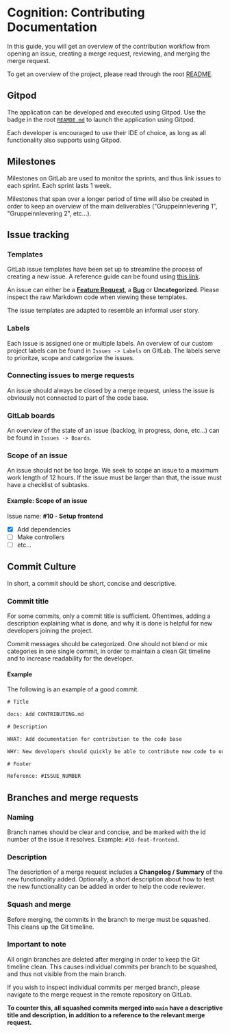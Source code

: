 # Cognition: Contributing Documentation

In this guide, you will get an overview of the contribution workflow from opening an issue, creating a merge request, reviewing, and merging the merge request.

To get an overview of the project, please read through the root [README](README.md).

## Gitpod

The application can be developed and executed using Gitpod. Use the badge in the root [`REAMDE.md`](./README.md) to launch the application using Gitpod.

Each developer is encouraged to use their IDE of choice, as long as all functionality also supports using Gitpod.

## Milestones

Milestones on GitLab are used to monitor the sprints, and thus link issues to each sprint. Each sprint lasts 1 week.

Milestones that span over a longer period of time will also be created in order to keep an overview of the main
deliverables ("Gruppeinnlevering 1", "Gruppeinnlevering 2", etc...).

## Issue tracking

### Templates

GitLab issue templates have been set up to streamline the process of creating a new issue. A reference guide can be
found using [this link](https://docs.gitlab.com/ee/user/project/description_templates.html).

An issue can either be a [**Feature Request**](.gitlab/issue_templates/Feature.md), a [**Bug**](.gitlab/issue_templates/Bug.md) or **Uncategorized**. Please inspect the raw Markdown code when viewing
these templates.

The issue templates are adapted to resemble an informal user story.

### Labels

Each issue is assigned one or multiple labels. An overview of our custom project labels can be found
in `Issues -> Labels` on GitLab. The labels serve to prioritze, scope and categorize the issues.

### Connecting issues to merge requests

An issue should always be closed by a merge request, unless the issue is obviously not connected to part of the code base.

### GitLab boards

An overview of the state of an issue (backlog, in progress, done, etc...) can be found in `Issues -> Boards`.

### Scope of an issue

An issue should not be too large. We seek to scope an issue to a maximum work length of 12 hours. If the issue must be larger than that, the issue must have a checklist of subtasks.

#### Example: Scope of an issue

Issue name: **#10 - Setup frontend**

- [x] Add dependencies
- [ ] Make controllers
- [ ] etc...

## Commit Culture

In short, a commit should be short, concise and descriptive.

### Commit title

For some commits, only a commit title is sufficient. Oftentimes, adding a description explaining what is done, and why it is done is helpful for new developers joining the project.

Commit messages should be categorized. One should not blend or mix categories in one single commit, in order to maintain a clean Git timeline and to increase readability for the developer.

#### Example

The following is an example of a good commit.

```txt
# Title

docs: Add CONTRIBUTING.md

# Description

WHAT: Add documentation for contribution to the code base

WHY: New developers should quickly be able to contribute new code to our code base

# Footer

Reference: #ISSUE_NUMBER
```

## Branches and merge requests

### Naming

Branch names should be clear and concise, and be marked with the id number of the issue it resolves.
Example: `#10-feat-frontend`.

### Description

The description of a merge request includes a **Changelog / Summary** of the new functionality added. Optionally, a short description about how to test the new functionality can be added in order to help the code reviewer.

### Squash and merge

Before merging, the commits in the branch to merge must be squashed. This cleans up the Git timeline.

### Important to note

All origin branches are deleted after merging in order to keep the Git timeline clean. This causes individual commits per branch to be squashed, and thus not visible from the main branch.

If you wish to inspect individual commits per merged branch, please navigate to the merge request in the remote repository on GitLab.

**To counter this, all squashed commits merged into `main` have a descriptive title and description, in addition to a reference to the relevant merge request.**
